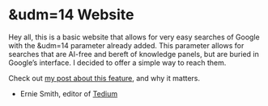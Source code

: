 # &udm=14 Website

Hey all, this is a basic website that allows for very easy searches of Google with the &udm=14 parameter already added. This parameter allows for searches that are AI-free and bereft of knowledge panels, but are buried in Google’s interface. I decided to offer a simple way to reach them.

Check out [my post about this feature](https://tedium.co/2024/05/17/google-web-search-make-default/), and why it matters.

- Ernie Smith, editor of [Tedium](https://tedium.co)
